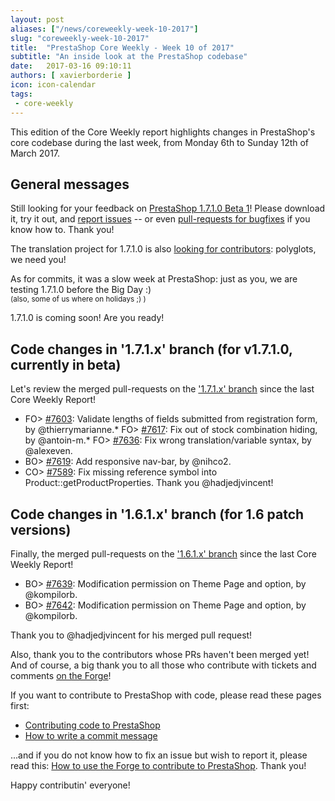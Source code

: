 ```yaml
---
layout: post
aliases: ["/news/coreweekly-week-10-2017"]
slug: "coreweekly-week-10-2017"
title:  "PrestaShop Core Weekly - Week 10 of 2017"
subtitle: "An inside look at the PrestaShop codebase"
date:   2017-03-16 09:10:11
authors: [ xavierborderie ]
icon: icon-calendar
tags:
 - core-weekly
---
```


This edition of the Core Weekly report highlights changes in PrestaShop's core codebase during the last week, from Monday 6th to Sunday 12th of March 2017.


## General messages

Still looking for your feedback on [PrestaShop 1.7.1.0 Beta 1](http://build.prestashop.com/news/prestashop-1-7-1-0-beta-1/)! Please download it, try it out, and [report issues](http://forge.prestashop.com/secure/CreateIssue%21default.jspa?selectedProjectId=11322&issuetype=1) -- or even [pull-requests for bugfixes](https://github.com/PrestaShop/PrestaShop/tree/1.7.1.x) if you know how to. Thank you!

The translation project for 1.7.1.0 is also [looking for contributors](http://build.prestashop.com/news/171-Translations-update/): polyglots, we need you!

As for commits, it was a slow week at PrestaShop: just as you, we are testing 1.7.1.0 before the Big Day :) <br/>
<small>(also, some of us where on holidays ;) )</small>

1.7.1.0 is coming soon! Are you ready!


## Code changes in '1.7.1.x' branch (for v1.7.1.0, currently in beta) 

Let's review the merged pull-requests on the ['1.7.1.x' branch](https://github.com/PrestaShop/PrestaShop/tree/1.7.1.x) since the last Core Weekly Report!

* FO> [#7603](https://github.com/PrestaShop/PrestaShop/pull/7603): Validate lengths of fields submitted from registration form, by @thierrymarianne.* FO> [#7617](https://github.com/PrestaShop/PrestaShop/pull/7617): Fix out of stock combination hiding, by @antoin-m.* FO> [#7636](https://github.com/PrestaShop/PrestaShop/pull/7636): Fix wrong translation/variable syntax, by @alexeven.
* BO> [#7619](https://github.com/PrestaShop/PrestaShop/pull/7619): Add responsive nav-bar, by @nihco2.
* CO> [#7589](https://github.com/PrestaShop/PrestaShop/pull/7589): Fix missing reference symbol into Product::getProductProperties. Thank you @hadjedjvincent!


## Code changes in '1.6.1.x' branch (for 1.6 patch versions) 

Finally, the merged pull-requests on the ['1.6.1.x' branch](https://github.com/PrestaShop/PrestaShop/tree/develop) since the last Core Weekly Report!

* BO> [#7639](https://github.com/PrestaShop/PrestaShop/pull/7639): Modification permission on Theme Page and option, by @kompilorb.
* BO> [#7642](https://github.com/PrestaShop/PrestaShop/pull/7642): Modification permission on Theme Page and option, by @kompilorb.

Thank you to @hadjedjvincent for his merged pull request!


Also, thank you to the contributors whose PRs haven't been merged yet! And of course, a big thank you to all those who contribute with tickets and comments [on the Forge](http://forge.prestashop.com/)!

If you want to contribute to PrestaShop with code, please read these pages first:

 * [Contributing code to PrestaShop](http://doc.prestashop.com/display/PS16/Contributing+code+to+PrestaShop)
 * [How to write a commit message](http://doc.prestashop.com/display/PS16/How+to+write+a+commit+message)

...and if you do not know how to fix an issue but wish to report it, please read this: [How to use the Forge to contribute to PrestaShop](http://doc.prestashop.com/display/PS16/How+to+use+the+Forge+to+contribute+to+PrestaShop). Thank you!

Happy contributin' everyone!
